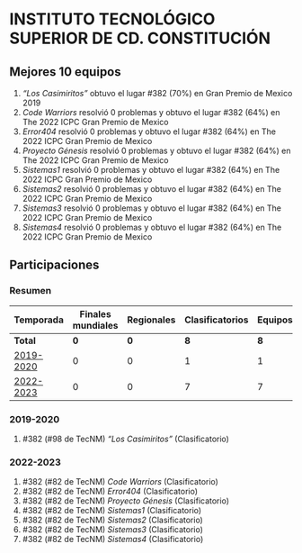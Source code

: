 # INSTITUTO TECNOLÓGICO SUPERIOR DE CD. CONSTITUCIÓN

## Mejores 10 equipos

1. _“Los Casimiritos”_ obtuvo el lugar #382 (70%) en Gran Premio de Mexico 2019
1. _Code Warriors_ resolvió 0 problemas y obtuvo el lugar #382 (64%) en The 2022 ICPC Gran Premio de Mexico
1. _Error404_ resolvió 0 problemas y obtuvo el lugar #382 (64%) en The 2022 ICPC Gran Premio de Mexico
1. _Proyecto Génesis_ resolvió 0 problemas y obtuvo el lugar #382 (64%) en The 2022 ICPC Gran Premio de Mexico
1. _Sistemas1_ resolvió 0 problemas y obtuvo el lugar #382 (64%) en The 2022 ICPC Gran Premio de Mexico
1. _Sistemas2_ resolvió 0 problemas y obtuvo el lugar #382 (64%) en The 2022 ICPC Gran Premio de Mexico
1. _Sistemas3_ resolvió 0 problemas y obtuvo el lugar #382 (64%) en The 2022 ICPC Gran Premio de Mexico
1. _Sistemas4_ resolvió 0 problemas y obtuvo el lugar #382 (64%) en The 2022 ICPC Gran Premio de Mexico

## Participaciones

### Resumen

| Temporada | Finales mundiales | Regionales | Clasificatorios | Equipos |
| --- | --- | --- | --- | --- |
| **Total** | **0** | **0** | **8** | **8** |
| [2019-2020](#2019-2020) | 0 | 0 | 1 | 1 |
| [2022-2023](#2022-2023) | 0 | 0 | 7 | 7 |

### 2019-2020

1. #382 (#98 de TecNM) _“Los Casimiritos”_ (Clasificatorio)

### 2022-2023

1. #382 (#82 de TecNM) _Code Warriors_ (Clasificatorio)
1. #382 (#82 de TecNM) _Error404_ (Clasificatorio)
1. #382 (#82 de TecNM) _Proyecto Génesis_ (Clasificatorio)
1. #382 (#82 de TecNM) _Sistemas1_ (Clasificatorio)
1. #382 (#82 de TecNM) _Sistemas2_ (Clasificatorio)
1. #382 (#82 de TecNM) _Sistemas3_ (Clasificatorio)
1. #382 (#82 de TecNM) _Sistemas4_ (Clasificatorio)



